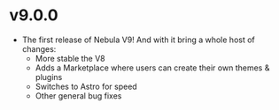 # v9.0.0

- The first release of Nebula V9! And with it bring a whole host of changes:
  - More stable the V8
  - Adds a Marketplace where users can create their own themes & plugins
  - Switches to Astro for speed
  - Other general bug fixes
